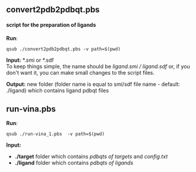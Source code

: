 ## convert2pdb2pdbqt.pbs
#### script for the preparation of ligands
__Run__: 
```
qsub ./convert2pdb2pdbqt.pbs -v path=$(pwd)
```
__Input:__ *.smi or *.sdf  
To keep things simple, the name should be *ligand.smi / ligand.sdf* or, if you don't want it, you can make small changes to the script files.  

__Output:__ new folder (folder name is equal to smi/sdf file name - default: ./ligand) which contains ligand pdbqt files  
## run-vina.pbs
__Run__: 
```
qsub ./run-vina_1.pbs  -v path=$(pwd)
```
__Input:__ 
* __./target__ folder which contains *pdbqts of targets* and *config.txt*
* __./ligand__ folder which contains *pdbqts of ligands*  
